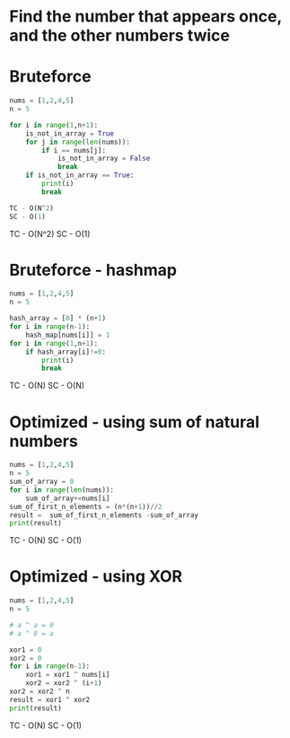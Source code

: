 # Find the number that appears once, and the other numbers twice

# Bruteforce
```py
nums = [1,2,4,5]
n = 5

for i in range(1,n+1):
    is_not_in_array = True
    for j in range(len(nums)):
        if i == nums[j]:
            is_not_in_array = False
            break
    if is_not_in_array == True:
        print(i)
        break

TC - O(N^2)
SC - O(1)
```
TC - O(N^2)
SC - O(1)

# Bruteforce - hashmap
```py
nums = [1,2,4,5]
n = 5

hash_array = [0] * (n+1)
for i in range(n-1):
    hash_map[nums[i]] = 1
for i in range(1,n+1):
    if hash_array[i]!=0:
        print(i)
        break
```
TC - O(N)
SC - O(N)

# Optimized - using sum of natural numbers
```py
nums = [1,2,4,5]
n = 5
sum_of_array = 0
for i in range(len(nums)):
    sum_of_array+=nums[i]
sum_of_first_n_elements = (n*(n+1))//2
result =  sum_of_first_n_elements -sum_of_array
print(result)
```
TC - O(N)
SC - O(1)


# Optimized - using XOR
```py
nums = [1,2,4,5]
n = 5

# a ^ a = 0
# a ^ 0 = a

xor1 = 0
xor2 = 0
for i in range(n-1):
    xor1 = xor1 ^ nums[i]
    xor2 = xor2 ^ (i+1)
xor2 = xor2 ^ n
result = xor1 ^ xor2
print(result)
```
TC - O(N)
SC - O(1)
